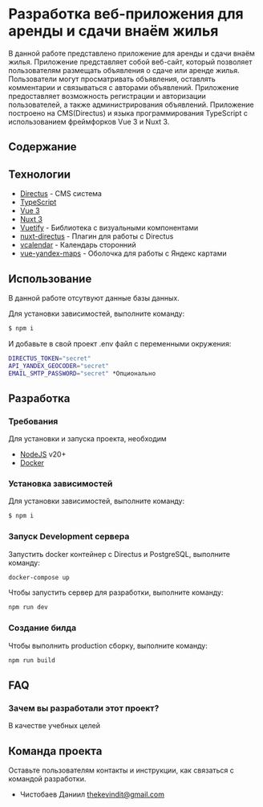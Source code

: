 # Разработка веб-приложения для аренды и сдачи внаём жилья
В данной работе представлено приложение для аренды и сдачи внаём жилья. Приложение представляет собой веб-сайт, который позволяет пользователям размещать объявления о сдаче или аренде жилья. Пользователи могут просматривать объявления, оставлять комментарии и связываться с авторами объявлений. Приложение предоставляет возможность регистрации и авторизации пользователей, а также администрирования объявлений. Приложение построено на CMS(Directus) и языка программирования TypeScript с использованием фреймфорков Vue 3 и Nuxt 3.

## Содержание

## Технологии
- [Directus](https://github.com/directus/directus) - CMS система
- [TypeScript](https://www.typescriptlang.org/)
- [Vue 3](https://v3.vuejs.org/)
- [Nuxt 3](https://v3.nuxtjs.org/)
- [Vuetify](https://vuetifyjs.com/) - Библиотека с визуальными компонентами
- [nuxt-directus](https://github.com/Intevel/nuxt-directus) - Плагин для работы с Directus
- [vcalendar](https://vcalendar.io/) - Календарь сторонний
- [vue-yandex-maps](https://github.com/yandex-maps-unofficial/vue-yandex-maps) - Оболочка для работы с Яндекс картами

## Использование
В данной работе отсутвуют данные базы данных. 

Для установки зависимостей, выполните команду:
```sh
$ npm i 
```

И добавьте в свой проект .env файл с переменными окружения:
```sh
DIRECTUS_TOKEN="secret"
API_YANDEX_GEOCODER="secret"
EMAIL_SMTP_PASSWORD="secret" *Опционально
```

## Разработка

### Требования
Для установки и запуска проекта, необходим 
- [NodeJS](https://nodejs.org/) v20+
- [Docker](https://www.docker.com/)


### Установка зависимостей
Для установки зависимостей, выполните команду:
```sh
$ npm i
```

### Запуск Development сервера
Запустить docker контейнер с Directus и PostgreSQL, выполните команду:
```sh
docker-compose up
```
Чтобы запустить сервер для разработки, выполните команду:
```sh
npm run dev
```

### Создание билда
Чтобы выполнить production сборку, выполните команду:
```sh
npm run build
```

## FAQ

### Зачем вы разработали этот проект?
В качестве учебных целей

## Команда проекта
Оставьте пользователям контакты и инструкции, как связаться с командой разработки.

- Чистобаев Даниил thekevindit@gmail.com
